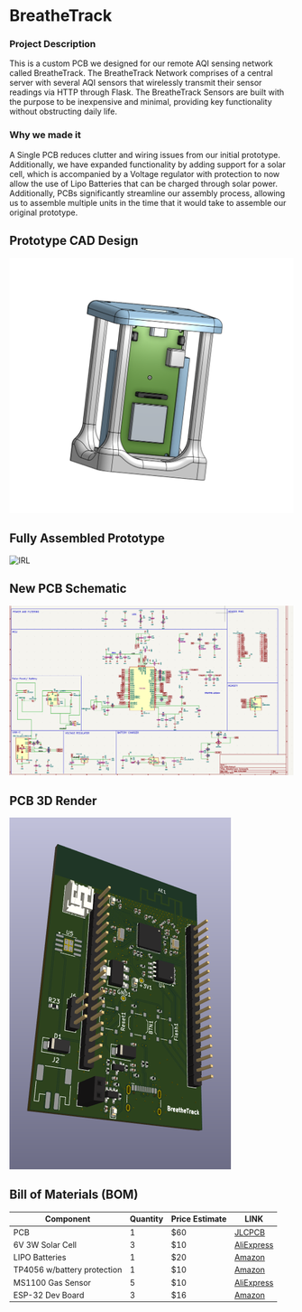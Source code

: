 # BreatheTrack

### Project Description

This is a custom PCB we designed for our remote AQI sensing network called BreatheTrack. The BreatheTrack Network comprises of a central server with several AQI sensors that wirelessly transmit their sensor readings via HTTP through Flask. The BreatheTrack Sensors are built with the purpose to be inexpensive and minimal, providing key functionality without obstructing daily life.  

### Why we made it

A Single PCB reduces clutter and wiring issues from our initial prototype. Additionally, we have expanded functionality by adding support for a solar cell, which is accompanied by a Voltage regulator with protection to now allow the use of Lipo Batteries that can be charged through solar power. Additionally, PCBs significantly streamline our assembly process, allowing us to assemble multiple units in the time that it would take to assemble our original prototype. 


## Prototype CAD Design
![CAD](img/prototypecad.png)

## Fully Assembled Prototype 
![IRL](https://github.com/user-attachments/assets/fca9da71-7108-41bc-889d-3d14d4a01c25)

## New PCB Schematic
![Schematic](img/schematic.png)

## PCB 3D Render
![Board 3D](img/BreatheTrackBoard.png)

## Bill of Materials (BOM)

| Component                    | Quantity  | Price Estimate   | LINK               |
|------------------------------|-----------|------------------|--------------------|
| PCB                          | 1         | $60              | [JLCPCB](https://jlcpcb.com) |
| 6V 3W Solar Cell             | 3         | $10              | [AliExpress](https://www.aliexpress.us/item/3256807383974087.html?spm=a2g0o.productlist.main.1.35f3Ha3VHa3VaC&algo_pvid=d887562b-9add-46a8-9f8c-ddd5e3ba4c47&algo_exp_id=d887562b-9add-46a8-9f8c-ddd5e3ba4c47-0&pdp_ext_f=%7B%22order%22%3A%2225%22%2C%22eval%22%3A%221%22%7D&pdp_npi=4%40dis%21USD%213.50%213.08%21%21%213.50%213.08%21%40210318c317513249961495827e6246%2112000043061129476%21sea%21US%210%21ABX&curPageLogUid=cN9vS2Gpiolg&utparam-url=scene%3Asearch%7Cquery_from%3A) |
| LIPO Batteries               | 1         | $20              | [Amazon](https://www.amazon.com/MakerFocus-Rechargeable-Protection-Insulated-Development/dp/B0DK5BBKM5/ref=sr_1_1_sspa?crid=33OQHGAFZKI41&dib=eyJ2IjoiMSJ9.WxjcX56NXHt9QLH11mWqUr8ah2V-7YexDvRKFDypc_Ste3FNB4DZ87XmCklSCc_GQYk6X1cDK8Cr5RUoYhj4e8t50Zf1cUL4o1LINEvV78wg4Dr1zuqhdKYXm2TQeQ0o4MaYty67VVWkN8jyuigbkru99FalspddWxXD04Dsw-BlHhMRHNqKP_Z2K0Y9n930V-HqrzbBxV_xQp6gfhpZywY1I5s8BPuP8aNRSCHi-GyH2L-rwyq0ctQthRYZ7-H5hJHlxuBUmQjVDZSdlcYHdbHBwUt111QhPSkvP6DWJZo.m9foLkYSE_QwVjHuxX19zQt3dcjnOkfhIvHlSeVZYOQ&dib_tag=se&keywords=lipo%2Brechargeable%2Bbattery&qid=1751325128&sprefix=lipo%2Brecharg%2Bbattery%2Caps%2C727&sr=8-1-spons&sp_csd=d2lkZ2V0TmFtZT1zcF9hdGY&th=1) 
| TP4056 w/battery protection  | 1         | $10              | [Amazon](https://www.amazon.com/HiLetgo-Lithium-Charging-Protection-Functions/dp/B07PKND8KG/ref=sr_1_4?crid=1ZFK4LYI1WHD9&dib=eyJ2IjoiMSJ9.ya4DP46mvuUo9crjEmtl4cTs2D8GLBpbhxoat9FqxYarHE1xFFHvcrgYH1FbPZ4ZI6IOwfmxJ8ejFaFwloL7ypq0CwSoIccLmFvO5kScJE8X9u_NYNoeAWAJSC-wc2I_1APw7RsI5PV4-wk3H26Dqq2d8jViBEhCc49-d9JvBYAm_0DTEOPtzJUxQ-mPXUdTFD_-QO15r9RZ7VVP2K23sXtUhe-JJP1np1_op34yDBA.VhGV2hSfPTVJdioUXrRYrAzYh-SPukpoKlOSz5Y1b6o&dib_tag=se&keywords=tp4056+with+jst+and+protection&qid=1751325559&sprefix=tp4056+with+jst+and+protectio%2Caps%2C196&sr=8-4)| 
| MS1100 Gas Sensor            | 5         | $10              | [AliExpress](https://www.aliexpress.us/item/3256807137876184.html?spm=a2g0o.productlist.main.8.2ae16874iz54fJ&aem_p4p_detail=202506301627332151353802599940000572471&algo_pvid=87008f3a-64e3-412a-9294-49f03c961bdc&algo_exp_id=87008f3a-64e3-412a-9294-49f03c961bdc-7&pdp_ext_f=%7B%22order%22%3A%2219%22%2C%22eval%22%3A%221%22%7D&pdp_npi=4%40dis%21USD%2119.56%2112.56%21%21%21139.30%2189.44%21%402103010b17513260532001920e23ba%2112000040264201244%21sea%21US%210%21ABX&curPageLogUid=iq4k9BI5Jmd1&utparam-url=scene%3Asearch%7Cquery_from%3A&search_p4p_id=202506301627332151353802599940000572471_2#nav-review)|
| ESP-32 Dev Board             | 3         | $16              | [Amazon](https://www.amazon.com/ESP-WROOM-32-Development-Microcontroller-Integrated-Compatible/dp/B08D5ZD528/ref=sr_1_1?crid=29T7AWT8FLZUN&dib=eyJ2IjoiMSJ9.XBINg-sjhfF_gUtnMiKGjgAP6U086JzeO1Awny1CrbgATMnn0NsXBzTx6uR7rdOvV0KyHBRH7xGJQ-1txsZL4-raY_ZpZed26avafCQGlQx4vU2ZojpUB5SR50ZNDtg-dEKeStjXtiaWa4eUtw43j7jFwo5hhF-CIbCeFx1SBMuYvzDwbOJlZO2TYzPSjafmgl9yOV7o85J0J5WhXWZUANCB-1XrnT_6IBna_-tkcIk.pfvTzqabW5ZYoJiTyf5kVAlDRxw-CWowj79Mi1OWZQ8&dib_tag=se&keywords=esp32&qid=1751325882&sprefix=esp32%2Caps%2C157&sr=8-1&th=1) |








